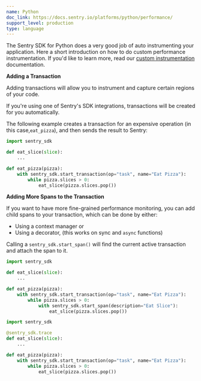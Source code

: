```yaml
---
name: Python
doc_link: https://docs.sentry.io/platforms/python/performance/
support_level: production
type: language
---
```


<!-- * * * * * * * * * * * *  * * * * * * * ATTENTION * * * * * * * * * * * * * * * * * * * * * * * *
*                          UPDATES WILL NO LONGER BE REFLECTED IN SENTRY                            *
*                                                                                                   *
* We've successfully migrated all "getting started/wizard" documents to the main Sentry repository, *
* where you can find them in the folder named "gettingStartedDocs" ->                               *
* https://github.com/getsentry/sentry/tree/master/static/app/gettingStartedDocs.                    *
*                                                                                                   *
* Find more details about the project in the concluded Epic ->                                      *
* https://github.com/getsentry/sentry/issues/48144                                                  *
*                                                                                                   *
* This document is planned to be removed in the future. However, it has not been removed yet,       *
* primarily because self-hosted users depend on it to access instructions for setting up their      *
* platform. We need to come up with a solution before removing these docs.                          *
* * * * * * * * * * * *  * * * * * * * ATTENTION * * * * * * * * * * * * * * * * * * * * * * * * * -->

The Sentry SDK for Python does a very good job of auto instrumenting your application. Here a short introduction on how to do custom performance instrumentation. If you'd like to learn more, read our [custom instrumentation](https://docs.sentry.io/platforms/python/performance/instrumentation/custom-instrumentation/) documentation.

**Adding a Transaction**

Adding transactions will allow you to instrument and capture certain regions of your code.

<Note>

If you're using one of Sentry's SDK integrations, transactions will be created for you automatically.

</Note>

The following example creates a transaction for an expensive operation (in this case,`eat_pizza`), and then sends the result to Sentry:

```python
import sentry_sdk

def eat_slice(slice):
    ...

def eat_pizza(pizza):
    with sentry_sdk.start_transaction(op="task", name="Eat Pizza"):
        while pizza.slices > 0:
            eat_slice(pizza.slices.pop())
```

**Adding More Spans to the Transaction**

If you want to have more fine-grained performance monitoring, you can add child spans to your transaction, which can be done by either:

- Using a context manager or
- Using a decorator, (this works on sync and `async` functions)

Calling a `sentry_sdk.start_span()` will find the current active transaction and attach the span to it.

```python {tabTitle:Context Manager}
import sentry_sdk

def eat_slice(slice):
    ...

def eat_pizza(pizza):
    with sentry_sdk.start_transaction(op="task", name="Eat Pizza"):
        while pizza.slices > 0:
            with sentry_sdk.start_span(description="Eat Slice"):
                eat_slice(pizza.slices.pop())

```

```python {tabTitle:Decorator}
import sentry_sdk

@sentry_sdk.trace
def eat_slice(slice):
    ...

def eat_pizza(pizza):
    with sentry_sdk.start_transaction(op="task", name="Eat Pizza"):
        while pizza.slices > 0:
            eat_slice(pizza.slices.pop())

```
